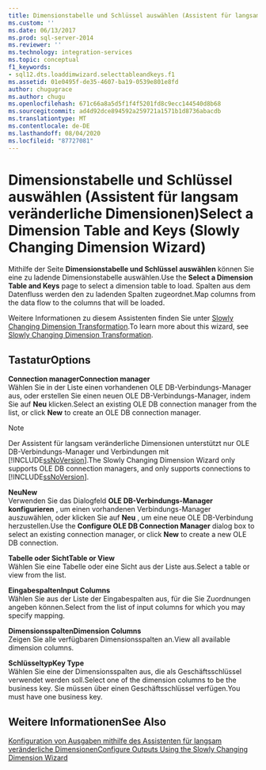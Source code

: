 ```yaml
---
title: Dimensionstabelle und Schlüssel auswählen (Assistent für langsam veränderliche Dimensionen) | Microsoft-Dokumentation
ms.custom: ''
ms.date: 06/13/2017
ms.prod: sql-server-2014
ms.reviewer: ''
ms.technology: integration-services
ms.topic: conceptual
f1_keywords:
- sql12.dts.loaddimwizard.selecttableandkeys.f1
ms.assetid: 01e0495f-de35-4607-ba19-0539e801e8fd
author: chugugrace
ms.author: chugu
ms.openlocfilehash: 671c66a8a5d5f1f4f5201fd8c9ecc144540d8b68
ms.sourcegitcommit: ad4d92dce894592a259721a1571b1d8736abacdb
ms.translationtype: MT
ms.contentlocale: de-DE
ms.lasthandoff: 08/04/2020
ms.locfileid: "87727081"
---
```

# <a name="select-a-dimension-table-and-keys-slowly-changing-dimension-wizard"></a><span data-ttu-id="4c185-102">Dimensionstabelle und Schlüssel auswählen (Assistent für langsam veränderliche Dimensionen)</span><span class="sxs-lookup"><span data-stu-id="4c185-102">Select a Dimension Table and Keys (Slowly Changing Dimension Wizard)</span></span>
  <span data-ttu-id="4c185-103">Mithilfe der Seite **Dimensionstabelle und Schlüssel auswählen** können Sie eine zu ladende Dimensionstabelle auswählen.</span><span class="sxs-lookup"><span data-stu-id="4c185-103">Use the **Select a Dimension Table and Keys** page to select a dimension table to load.</span></span> <span data-ttu-id="4c185-104">Spalten aus dem Datenfluss werden den zu ladenden Spalten zugeordnet.</span><span class="sxs-lookup"><span data-stu-id="4c185-104">Map columns from the data flow to the columns that will be loaded.</span></span>  
  
 <span data-ttu-id="4c185-105">Weitere Informationen zu diesem Assistenten finden Sie unter [Slowly Changing Dimension Transformation](slowly-changing-dimension-transformation.md).</span><span class="sxs-lookup"><span data-stu-id="4c185-105">To learn more about this wizard, see [Slowly Changing Dimension Transformation](slowly-changing-dimension-transformation.md).</span></span>  
  
## <a name="options"></a><span data-ttu-id="4c185-106">Tastatur</span><span class="sxs-lookup"><span data-stu-id="4c185-106">Options</span></span>  
 <span data-ttu-id="4c185-107">**Connection manager**</span><span class="sxs-lookup"><span data-stu-id="4c185-107">**Connection manager**</span></span>  
 <span data-ttu-id="4c185-108">Wählen Sie in der Liste einen vorhandenen OLE DB-Verbindungs-Manager aus, oder erstellen Sie einen neuen OLE DB-Verbindungs-Manager, indem Sie auf **Neu** klicken.</span><span class="sxs-lookup"><span data-stu-id="4c185-108">Select an existing OLE DB connection manager from the list, or click **New** to create an OLE DB connection manager.</span></span>  
  
> [!NOTE]  
>  <span data-ttu-id="4c185-109">Der Assistent für langsam veränderliche Dimensionen unterstützt nur OLE DB-Verbindungs-Manager und Verbindungen mit [!INCLUDE[ssNoVersion](../../../includes/ssnoversion-md.md)].</span><span class="sxs-lookup"><span data-stu-id="4c185-109">The Slowly Changing Dimension Wizard only supports OLE DB connection managers, and only supports connections to [!INCLUDE[ssNoVersion](../../../includes/ssnoversion-md.md)].</span></span>  
  
 <span data-ttu-id="4c185-110">**Neu**</span><span class="sxs-lookup"><span data-stu-id="4c185-110">**New**</span></span>  
 <span data-ttu-id="4c185-111">Verwenden Sie das Dialogfeld **OLE DB-Verbindungs-Manager konfigurieren** , um einen vorhandenen Verbindungs-Manager auszuwählen, oder klicken Sie auf **Neu** , um eine neue OLE DB-Verbindung herzustellen.</span><span class="sxs-lookup"><span data-stu-id="4c185-111">Use the **Configure OLE DB Connection Manager** dialog box to select an existing connection manager, or click **New** to create a new OLE DB connection.</span></span>  
  
 <span data-ttu-id="4c185-112">**Tabelle oder Sicht**</span><span class="sxs-lookup"><span data-stu-id="4c185-112">**Table or View**</span></span>  
 <span data-ttu-id="4c185-113">Wählen Sie eine Tabelle oder eine Sicht aus der Liste aus.</span><span class="sxs-lookup"><span data-stu-id="4c185-113">Select a table or view from the list.</span></span>  
  
 <span data-ttu-id="4c185-114">**Eingabespalten**</span><span class="sxs-lookup"><span data-stu-id="4c185-114">**Input Columns**</span></span>  
 <span data-ttu-id="4c185-115">Wählen Sie aus der Liste der Eingabespalten aus, für die Sie Zuordnungen angeben können.</span><span class="sxs-lookup"><span data-stu-id="4c185-115">Select from the list of input columns for which you may specify mapping.</span></span>  
  
 <span data-ttu-id="4c185-116">**Dimensionsspalten**</span><span class="sxs-lookup"><span data-stu-id="4c185-116">**Dimension Columns**</span></span>  
 <span data-ttu-id="4c185-117">Zeigen Sie alle verfügbaren Dimensionsspalten an.</span><span class="sxs-lookup"><span data-stu-id="4c185-117">View all available dimension columns.</span></span>  
  
 <span data-ttu-id="4c185-118">**Schlüsseltyp**</span><span class="sxs-lookup"><span data-stu-id="4c185-118">**Key Type**</span></span>  
 <span data-ttu-id="4c185-119">Wählen Sie eine der Dimensionsspalten aus, die als Geschäftsschlüssel verwendet werden soll.</span><span class="sxs-lookup"><span data-stu-id="4c185-119">Select one of the dimension columns to be the business key.</span></span> <span data-ttu-id="4c185-120">Sie müssen über einen Geschäftsschlüssel verfügen.</span><span class="sxs-lookup"><span data-stu-id="4c185-120">You must have one business key.</span></span>  
  
## <a name="see-also"></a><span data-ttu-id="4c185-121">Weitere Informationen</span><span class="sxs-lookup"><span data-stu-id="4c185-121">See Also</span></span>  
 [<span data-ttu-id="4c185-122">Konfiguration von Ausgaben mithilfe des Assistenten für langsam veränderliche Dimensionen</span><span class="sxs-lookup"><span data-stu-id="4c185-122">Configure Outputs Using the Slowly Changing Dimension Wizard</span></span>](configure-outputs-using-the-slowly-changing-dimension-wizard.md)  
  
  
